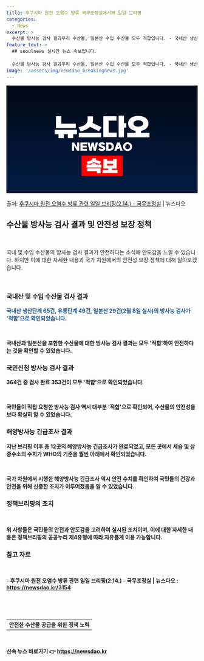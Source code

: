 ```yaml
---
title: 후쿠시마 원전 오염수 방류 국무조정실에서의 일일 브리핑
categories:
  - News
excerpt: >
  수산물 방사능 검사 결과우리 수산물, 일본산 수입 수산물 모두 적합입니다. - 국내산 생산단계 65건, 유통…
feature_text: >
  ## seoulnews 실시간 뉴스 속보입니다.

  수산물 방사능 검사 결과우리 수산물, 일본산 수입 수산물 모두 적합입니다. - 국내산 생산단계 65건, 유통…
image: '/assets/img/newsdao_breakingnews.jpg'
---
```


![뉴스다오 속보](/assets/img/newsdao_breakingnews.jpg)

<p>출처: <a href="https://newsdao.kr/3154" rel="dofollow">후쿠시마 원전 오염수 방류 관련 일일 브리핑(2.14.) - 국무조정실</a> | 뉴스다오</p>

<h2 data-ke-size="size26">수산물 방사능 검사 결과 및 안전성 보장 정책</h2>
<p data-ke-size="size16">&nbsp;</p>
국내 및 수입 수산물의 방사능 검사 결과가 안전하다는 소식에 안도감을 느낄 수 있습니다. 하지만 이에 대한 자세한 내용과 국가 차원에서의 안전성 보장 정책에 대해 알아보겠습니다.
<p data-ke-size="size16">&nbsp;</p>

<h3>국내산 및 수입 수산물 검사 결과</h3>
<p data-ke-size="size16"><b><span style="color: #1a5490;">국내산 생산단계 65건, 유통단계 49건, 일본산 29건(2월 8일 실시)의 방사능 검사가 '적합'으로 확인되었습니다.</span><b></p>
<p data-ke-size="size16">&nbsp;</p>
국내산과 일본산을 포함한 수산물에 대한 방사능 검사 결과는 모두 '적합'하여 안전하다는 것을 확인할 수 있었습니다.

<h3>국민신청 방사능 검사 결과</h3>
<p data-ke-size="size16"><b>364건 중 검사 완료 353건이 모두 '적합'으로 확인되었습니다.</b></p>
<p data-ke-size="size16">&nbsp;</p>
국민들이 직접 요청한 방사능 검사 역시 대부분 '적합'으로 확인되어, 수산물의 안전성을 보다 확실히 알 수 있었습니다.

<h3>해양방사능 긴급조사 결과</h3>
<p data-ke-size="size16"><b>지난 브리핑 이후 총 12곳의 해양방사능 긴급조사가 완료되었고, 모든 곳에서 세슘 및 삼중수소의 수치가 WHO의 기준을 훨씬 아래에서 확인되었습니다.</b></p>
<p data-ke-size="size16">&nbsp;</p>
국가 차원에서 시행한 해양방사능 긴급조사 역시 안전 수치를 확인하여 국민들의 건강과 안전을 위해 신중한 조치가 이루어졌음을 알 수 있었습니다.

<h3>정책브리핑의 조치</h3>
<p data-ke-size="size16">&nbsp;</p>
위 사항들은 국민들의 안전과 안도감을 고려하여 실시된 조치이며, 이에 대한 자세한 내용은 정책브리핑의 공공누리 제4유형에 따라 자유롭게 이용 가능합니다.

<h3>참고 자료</h3>
<p data-ke-size="size16">&nbsp;</p>
- 후쿠시마 원전 오염수 방류 관련 일일 브리핑(2.14.) - 국무조정실 | 뉴스다오 : <a href="https://newsdao.kr/3154">https://newsdao.kr/3154</a>
<p data-ke-size="size16">&nbsp;</p>
<p data-ke-size="size16">&nbsp;</p>
<table>
	<tbody>
		<tr>
			<td style="text-align: center; height: 17px;"><b>안전한 수산물 공급을 위한 정책 노력</b></td>
		</tr>
	</tbody>
</table>
<p data-ke-size="size16">&nbsp;</p> 

신속 뉴스 바로가기 👉 <a href="https://newsdao.kr" rel="dofollow">https://newsdao.kr</a>


